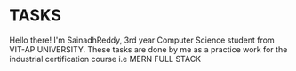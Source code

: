 # TASKS
Hello there! I'm SainadhReddy, 3rd year Computer Science student from VIT-AP UNIVERSITY.
These tasks are done by me as a practice work for the industrial certification course i.e MERN FULL STACK
